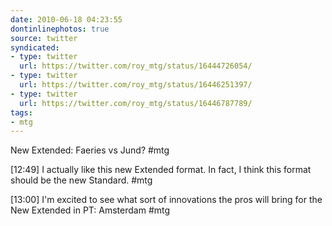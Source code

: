 ```yaml
---
date: 2010-06-18 04:23:55
dontinlinephotos: true
source: twitter
syndicated:
- type: twitter
  url: https://twitter.com/roy_mtg/status/16444726054/
- type: twitter
  url: https://twitter.com/roy_mtg/status/16446251397/
- type: twitter
  url: https://twitter.com/roy_mtg/status/16446787789/
tags:
- mtg
---
```


New Extended: Faeries vs Jund? #mtg

<time>[12:49]</time> I actually like this new Extended format. In fact, I think this format should be the new Standard. #mtg

<time>[13:00]</time> I'm excited to see what sort of innovations the pros will bring for the New Extended in PT: Amsterdam #mtg